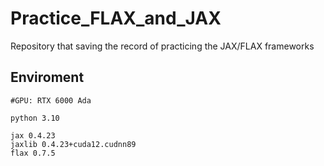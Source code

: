 # Practice_FLAX_and_JAX

Repository that saving the record of practicing the JAX/FLAX frameworks


## Enviroment

```
#GPU: RTX 6000 Ada

python 3.10

jax 0.4.23
jaxlib 0.4.23+cuda12.cudnn89
flax 0.7.5
```
